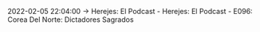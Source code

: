 2022-02-05 22:04:00 -> Herejes: El Podcast - Herejes: El Podcast - E096: Corea Del Norte: Dictadores Sagrados
